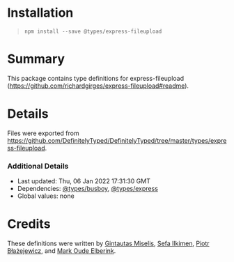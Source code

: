 # Installation
> `npm install --save @types/express-fileupload`

# Summary
This package contains type definitions for express-fileupload (https://github.com/richardgirges/express-fileupload#readme).

# Details
Files were exported from https://github.com/DefinitelyTyped/DefinitelyTyped/tree/master/types/express-fileupload.

### Additional Details
 * Last updated: Thu, 06 Jan 2022 17:31:30 GMT
 * Dependencies: [@types/busboy](https://npmjs.com/package/@types/busboy), [@types/express](https://npmjs.com/package/@types/express)
 * Global values: none

# Credits
These definitions were written by [Gintautas Miselis](https://github.com/Naktibalda), [Sefa Ilkimen](https://github.com/silkimen), [Piotr Błażejewicz](https://github.com/peterblazejewicz), and [Mark Oude Elberink](https://github.com/markxoe).
